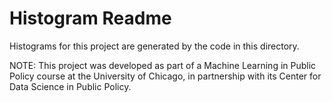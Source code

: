 # Histogram Readme

Histograms for this project are generated by the code in this directory. 

NOTE: This project was developed as part of a Machine Learning in Public Policy course at the University of Chicago, in partnership with its Center for Data Science in Public Policy.